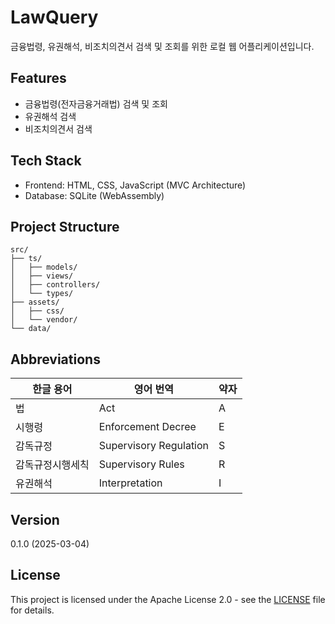 # LawQuery

금융법령, 유권해석, 비조치의견서 검색 및 조회를 위한 로컬 웹 어플리케이션입니다.

## Features
- 금융법령(전자금융거래법) 검색 및 조회
- 유권해석 검색
- 비조치의견서 검색

## Tech Stack
- Frontend: HTML, CSS, JavaScript (MVC Architecture)
- Database: SQLite (WebAssembly)

## Project Structure
```
src/
├── ts/
│   ├── models/
│   ├── views/
│   ├── controllers/
│   └── types/
├── assets/
│   ├── css/
│   └── vendor/
└── data/
```

## Abbreviations
| 한글 용어 | 영어 번역 | 약자 |
|---------|----------|------|
| 법 | Act | A |
| 시행령 | Enforcement Decree | E |
| 감독규정 | Supervisory Regulation | S |
| 감독규정시행세칙 | Supervisory Rules | R |
| 유권해석 | Interpretation | I |

## Version
0.1.0 (2025-03-04)

## License
This project is licensed under the Apache License 2.0 - see the [LICENSE](LICENSE) file for details.


